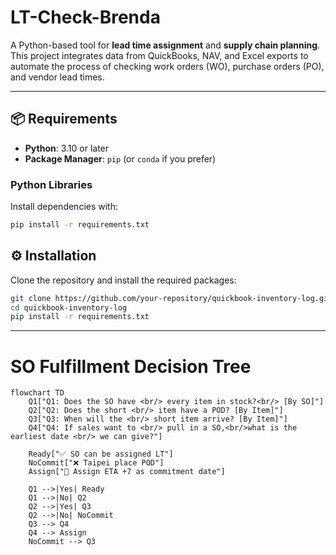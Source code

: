 # LT-Check-Brenda

A Python-based tool for **lead time assignment** and **supply chain planning**.  
This project integrates data from QuickBooks, NAV, and Excel exports to automate the process of checking work orders (WO), purchase orders (PO), and vendor lead times.

---

## 📦 Requirements

- **Python**: 3.10 or later  
- **Package Manager**: `pip` (or `conda` if you prefer)

### Python Libraries

Install dependencies with:

```bash
pip install -r requirements.txt

```

## ⚙️ Installation
   Clone the repository and install the required packages:
   ```bash
   git clone https://github.com/your-repository/quickbook-inventory-log.git
   cd quickbook-inventory-log
   pip install -r requirements.txt

```
---

# SO Fulfillment Decision Tree

```mermaid
flowchart TD
    Q1["Q1: Does the SO have <br/> every item in stock?<br/> [By SO]"]
    Q2["Q2: Does the short <br/> item have a POD? [By Item]"]
    Q3["Q3: When will the <br/> short item arrive? [By Item]"]
    Q4["Q4: If sales want to <br/> pull in a SO,<br/>what is the earliest date <br/> we can give?"]

    Ready["✅ SO can be assigned LT"]
    NoCommit["❌ Taipei place POD"]
    Assign["📅 Assign ETA +7 as commitment date"]

    Q1 -->|Yes| Ready
    Q1 -->|No| Q2
    Q2 -->|Yes| Q3
    Q2 -->|No| NoCommit
    Q3 --> Q4
    Q4 --> Assign
    NoCommit --> Q3
